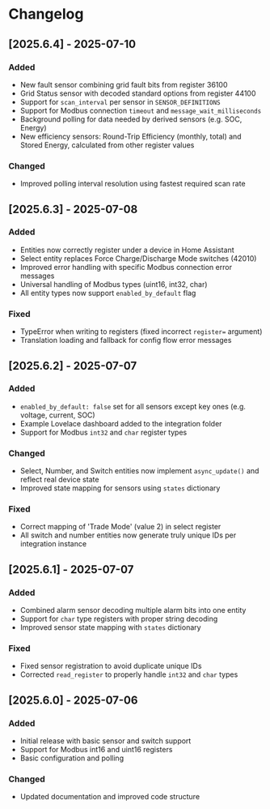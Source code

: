 # Changelog

## [2025.6.4] - 2025-07-10

### Added
- New fault sensor combining grid fault bits from register 36100
- Grid Status sensor with decoded standard options from register 44100
- Support for `scan_interval` per sensor in `SENSOR_DEFINITIONS`
- Support for Modbus connection `timeout` and `message_wait_milliseconds` 
- Background polling for data needed by derived sensors (e.g. SOC, Energy)
- New efficiency sensors: Round-Trip Efficiency (monthly, total) and Stored Energy, calculated from other register values

### Changed
- Improved polling interval resolution using fastest required scan rate

## [2025.6.3] - 2025-07-08

### Added
- Entities now correctly register under a device in Home Assistant
- Select entity replaces Force Charge/Discharge Mode switches (42010)
- Improved error handling with specific Modbus connection error messages
- Universal handling of Modbus types (uint16, int32, char)
- All entity types now support `enabled_by_default` flag

### Fixed
- TypeError when writing to registers (fixed incorrect `register=` argument)
- Translation loading and fallback for config flow error messages

## [2025.6.2] - 2025-07-07
### Added
- `enabled_by_default: false` set for all sensors except key ones (e.g. voltage, current, SOC)
- Example Lovelace dashboard added to the integration folder
- Support for Modbus `int32` and `char` register types

### Changed
- Select, Number, and Switch entities now implement `async_update()` and reflect real device state
- Improved state mapping for sensors using `states` dictionary

### Fixed
- Correct mapping of 'Trade Mode' (value 2) in select register
- All switch and number entities now generate truly unique IDs per integration instance

## [2025.6.1] - 2025-07-07
### Added
- Combined alarm sensor decoding multiple alarm bits into one entity
- Support for `char` type registers with proper string decoding
- Improved sensor state mapping with `states` dictionary

### Fixed
- Fixed sensor registration to avoid duplicate unique IDs
- Corrected `read_register` to properly handle `int32` and `char` types

## [2025.6.0] - 2025-07-06
### Added
- Initial release with basic sensor and switch support
- Support for Modbus int16 and uint16 registers
- Basic configuration and polling

### Changed
- Updated documentation and improved code structure